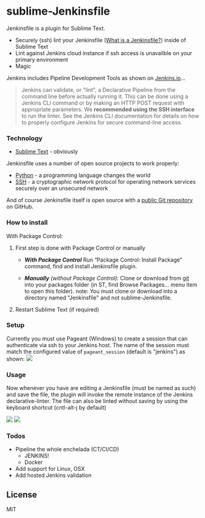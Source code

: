 # sublime-Jenkinsfile

Jenkinsfile is a plugin for Sublime Text.

  - Securely (ssh) lint your Jenkinsfile ([What is a Jenkinsfile?](https://jenkins.io/doc/book/pipeline/jenkinsfile/)) inside of Sublime Text
  - Lint against Jenkins cloud instance if ssh access is unavailble on your primary environment
  - Magic

Jenkins includes Pipeline Development Tools as shown on [Jenkins.io][jenkins.io linter]...
> Jenkins can validate, or "lint", a Declarative Pipeline from the command line before actually running it.
> This can be done using a Jenkins CLI command or by making an HTTP POST request with appropriate parameters.
> We **recommended using the SSH interface** to run the linter.
> See the Jenkins CLI documentation for details on how to properly configure Jenkins for secure command-line access.


### Technology
* [Sublime Text] - obviously

Jenkinsfile uses a number of open source projects to work properly:
* [Python] - a programming language changes the world
* [SSH] - a cryptographic network protocol for operating network services securely over an unsecured network

And of course Jenkinsfile itself is open source with a [public Git repository][jenkinsfilegh] on GitHub.

### How to install
With Package Control:
1. First step is done with Package Control or manually
    - ***With Package Control***
    Run “Package Control: Install Package” command, find and install Jenkinsfile plugin.

    - ***Manually*** *(without Package Control)*:
    Clone or download from [git][jenkinsfilegh] into your packages folder (in ST, find Browse Packages… menu item to open this folder).
    note: You must clone or download into a directory named "Jenkinsfile" and not sublime-Jenkinsfile.
2.  Restart Sublime Text (if required)

### Setup
Currently you must use Pageant (Windows) to create a session that can authenticate via ssh to your Jenkins host.  The name of the session must match the configured value of `pageant_session` (default is "jenkins") as shown:
![](http://june07.github.io/image/JenkinsfilePageantConfig500.jpg)
### Usage
Now whenever you have are editing a Jenkinsfile (must be named as such) and save the file, the plugin will invoke the remote instance of the Jenkins declarative-linter.
The file can also be linted without saving by using the keyboard shortcut (cntl-alt-j by default)

![](http://june07.github.io/image/JenkinsfileScreenshot1.jpg)
![](http://june07.github.io/image/JenkinsfileScreenshot2.jpg)

### Todos

 - Pipeline the whole enchelada (CT/CI/CD)
    - JENKINS!
    - Docker
 - Add support for Linux, OSX
 - Add hosted Jenkins validation

License
----

MIT

[//]: # (These are reference links used in the body of this note and get stripped out when the markdown processor does its job. There is no need to format nicely because it shouldn't be seen. Thanks SO - http://stackoverflow.com/questions/4823468/store-comments-in-markdown-syntax)

   [jenkins.io linter]: <https://jenkins.io/doc/book/pipeline/development/#linter>
   [python]: <https://www.python.org/>
   [jenkinsfilegh]: <https://github.com/june07/sublime-Jenkinsfile>
   [Sublime Text]: <https://www.sublimetext.com/>
   [SSH]: <https://en.wikipedia.org/wiki/Secure_Shell>
   [putty/pageant]: <https://www.putty.org/>
   

